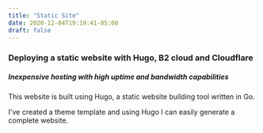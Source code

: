 ```yaml
---
title: "Static Site"
date: 2020-12-04T19:19:41-05:00
draft: false 
---
```


### Deploying a static website with Hugo, B2 cloud and Cloudflare

##### Inexpensive hosting with high uptime and bandwidth capabilities

This website is built using Hugo, a static website building tool written in Go.

I've created a theme template and using Hugo I can easily generate a complete website.

